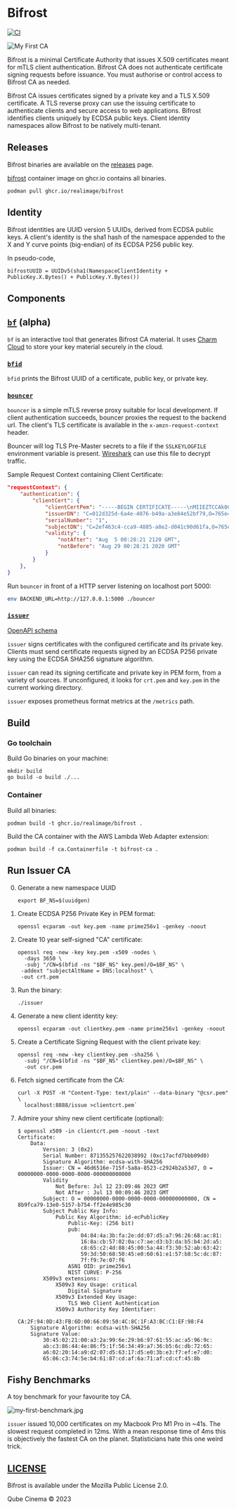 # Bifrost

[![CI](https://github.com/RealImage/bifrost/actions/workflows/ci.yml/badge.svg)](https://github.com/RealImage/bifrost/actions/workflows/ci.yml)

![My First CA](docs/my-first-ca.jpg)

Bifrost is a minimal Certificate Authority that issues X.509 certificates meant for
mTLS client authentication. Bifrost CA does not authenticate certificate signing
requests before issuance. You must authorise or control access to Bifrost CA as needed.

Bifrost CA issues certificates signed by a private key and a TLS X.509 certificate.
A TLS reverse proxy can use the issuing certificate to authenticate clients and secure
access to web applications.
Bifrost identifies clients uniquely by ECDSA public keys.
Client identity namespaces allow Bifrost to be natively multi-tenant.

## Releases

Bifrost binaries are available on the [releases](https://github.com/RealImage/bifrost/releases)
page.

[bifrost](ghcr.io/realimage/bifrost) container image on ghcr.io contains all binaries.

```console
podman pull ghcr.io/realimage/bifrost
```

## Identity

Bifrost identities are UUID version 5 UUIDs, derived from ECDSA public keys.
A client's identity is the sha1 hash of the namespace appended to the X and Y
curve points (big-endian) of its ECDSA P256 public key.

In pseudo-code,

`bifrostUUID = UUIDv5(sha1(NamespaceClientIdentity + PublicKey.X.Bytes() + PublicKey.Y.Bytes())`

## Components

## [`bf`](cmd/bf) (alpha)

`bf` is an interactive tool that generates Bifrost CA material.
It uses [Charm Cloud](https://charm.sh/cloud/) to store your key material securely
in the cloud.

### [`bfid`](cmd/bfid)

`bfid` prints the Bifrost UUID of a certificate, public key, or private key.

### [`bouncer`](cmd/bouncer)

`bouncer` is a simple mTLS reverse proxy suitable for local development.
If client authentication succeeds, bouncer proxies the request to the backend url.
The client's TLS certificate is available in the `x-amzn-request-context` header.

Bouncer will log TLS Pre-Master secrets to a file if the `SSLKEYLOGFILE`
environment variable is present. [Wireshark](https://www.wireshark.org)
can use this file to decrypt traffic.

Sample Request Context containing Client Certificate:

```json
"requestContext": {
    "authentication": {
        "clientCert": {
            "clientCertPem": "-----BEGIN CERTIFICATE-----\nMIIEZTCCAk0CAQEwDQ...",
            "issuerDN": "C=012d325d-6a4e-4076-b49a-a3e84e52bf79,O=765e4c02-b41a-4226-8522-2a52f4fbeebe",
            "serialNumber": "1",
            "subjectDN": "C=2ef463c4-cca9-4885-a8e2-d041c90d61fa,O=765e4c02-b41a-4226-8522-2a52f4fbeebe",
            "validity": {
                "notAfter": "Aug  5 00:28:21 2120 GMT",
                "notBefore": "Aug 29 00:28:21 2020 GMT"
            }
        }
    },
}
```

Run `bouncer` in front of a HTTP server listening on localhost port 5000:

```bash
env BACKEND_URL=http://127.0.0.1:5000 ./bouncer
```

### [`issuer`](cmd/issuer)

[OpenAPI schema](docs/issuer/openapi.yml)

`issuer` signs certificates with the configured certificate and its private key.
Clients must send certificate requests signed by an ECDSA P256 private key
using the ECDSA SHA256 signature algorithm.

`issuer` can read its signing certificate and private key in PEM form, from a variety
of sources.
If unconfigured, it looks for `crt.pem` and `key.pem` in the current working directory.

`issuer` exposes prometheus format metrics at the `/metrics` path.

## Build

### Go toolchain

Build Go binaries on your machine:

```console
mkdir build
go build -o build ./...
```

### Container

Build all binaries:

```console
podman build -t ghcr.io/realimage/bifrost .
```

Build the CA container with the AWS Lambda Web Adapter extension:

```console
podman build -f ca.Containerfile -t bifrost-ca .
```

## Run Issuer CA

0. Generate a new namespace UUID

    `export BF_NS=$(uuidgen)`

1. Create ECDSA P256 Private Key in PEM format:

    `openssl ecparam -out key.pem -name prime256v1 -genkey -noout`

2. Create 10 year self-signed "CA" certificate:

   ```console
   openssl req -new -key key.pem -x509 -nodes \
     -days 3650 \
     -subj "/CN=$(bfid -ns "$BF_NS" key.pem)/O=$BF_NS" \
    -addext "subjectAltName = DNS:localhost" \
    -out crt.pem
   ```

3. Run the binary:

    `./issuer`

4. Generate a new client identity key:

    `openssl ecparam -out clientkey.pem -name prime256v1 -genkey -noout`

5. Create a Certificate Signing Request with the client private key:

   ```console
   openssl req -new -key clientkey.pem -sha256 \
     -subj "/CN=$(bfid -ns "$BF_NS" clientkey.pem)/O=$BF_NS" \
     -out csr.pem
   ```

6. Fetch signed certificate from the CA:

   ```console
   curl -X POST -H "Content-Type: text/plain" --data-binary "@csr.pem" \
     localhost:8888/issue >clientcrt.pem`
   ```

7. Admire your shiny new client certificate (optional):

   ```console
   $ openssl x509 -in clientcrt.pem -noout -text
   Certificate:
       Data:
           Version: 3 (0x2)
           Serial Number: 871355257622038992 (0xc17acfd7bbb09d0)
           Signature Algorithm: ecdsa-with-SHA256
           Issuer: CN = 46d6516e-715f-5a8a-8523-c2924b2a53d7, O = 00000000-0000-0000-0000-000000000000
           Validity
               Not Before: Jul 12 23:09:46 2023 GMT
               Not After : Jul 13 00:09:46 2023 GMT
           Subject: O = 00000000-0000-0000-0000-000000000000, CN = 8b9fca79-13e0-5157-b754-ff2e4e985c30
           Subject Public Key Info:
               Public Key Algorithm: id-ecPublicKey
                   Public-Key: (256 bit)
                   pub:
                       04:84:4a:3b:fa:2e:dd:07:d5:a7:96:26:68:ac:81:
                       16:8a:cb:57:02:0a:c7:ae:d3:b3:da:b5:b4:2d:a5:
                       c8:65:c2:4d:88:45:00:5a:44:f3:30:52:ab:63:42:
                       59:3d:50:68:50:45:e0:60:61:e1:57:b8:5c:dc:87:
                       7f:f9:7e:07:f6
                   ASN1 OID: prime256v1
                   NIST CURVE: P-256
           X509v3 extensions:
               X509v3 Key Usage: critical
                   Digital Signature
               X509v3 Extended Key Usage: 
                   TLS Web Client Authentication
               X509v3 Authority Key Identifier: 
                   CA:2F:94:0D:43:FB:6D:00:66:09:50:4C:8C:1F:A3:BC:C1:EF:98:F4
       Signature Algorithm: ecdsa-with-SHA256
       Signature Value:
           30:45:02:21:00:a3:2a:99:6e:29:b6:97:61:55:ac:a5:96:9c:
           ab:c3:86:44:4e:86:f5:1f:56:34:49:a7:36:b5:6c:db:72:65:
           a6:02:20:14:a9:d2:07:d5:63:17:d5:e0:3b:e3:f7:ef:e7:d0:
           65:86:c3:74:5e:b4:61:87:cd:af:6a:71:af:cd:cf:45:8b
   ```

## Fishy Benchmarks

A toy benchmark for your favourite toy CA.

![my-first-benchmark.jpg](docs/my-first-benchmark%20(ca).jpg)

`issuer` issued 10,000 certificates on my Macbook Pro M1 Pro in ~41s.
The slowest request completed in 12ms.
With a mean response time of 4ms this is objectively the fastest CA on the planet.
Statisticians hate this one weird trick.

## [LICENSE](LICENSE)

Bifrost is available under the Mozilla Public License 2.0.

Qube Cinema © 2023
